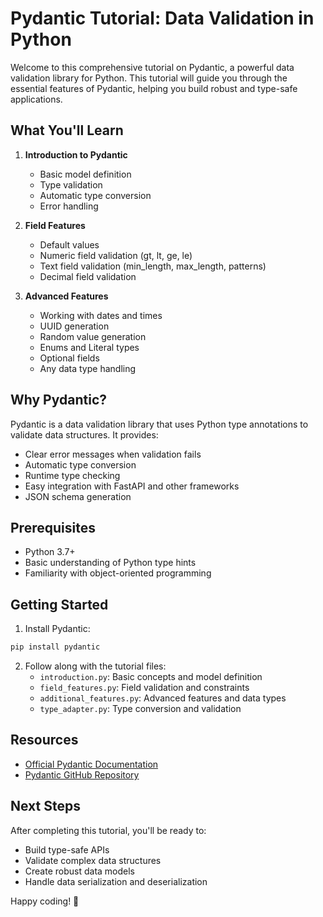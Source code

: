 # Pydantic Tutorial: Data Validation in Python

Welcome to this comprehensive tutorial on Pydantic, a powerful data validation library for Python. This tutorial will guide you through the essential features of Pydantic, helping you build robust and type-safe applications.

## What You'll Learn

1. **Introduction to Pydantic**
   - Basic model definition
   - Type validation
   - Automatic type conversion
   - Error handling

2. **Field Features**
   - Default values
   - Numeric field validation (gt, lt, ge, le)
   - Text field validation (min_length, max_length, patterns)
   - Decimal field validation

3. **Advanced Features**
   - Working with dates and times
   - UUID generation
   - Random value generation
   - Enums and Literal types
   - Optional fields
   - Any data type handling

## Why Pydantic?

Pydantic is a data validation library that uses Python type annotations to validate data structures. It provides:
- Clear error messages when validation fails
- Automatic type conversion
- Runtime type checking
- Easy integration with FastAPI and other frameworks
- JSON schema generation

## Prerequisites

- Python 3.7+
- Basic understanding of Python type hints
- Familiarity with object-oriented programming

## Getting Started

1. Install Pydantic:
```bash
pip install pydantic
```

2. Follow along with the tutorial files:
   - `introduction.py`: Basic concepts and model definition
   - `field_features.py`: Field validation and constraints
   - `additional_features.py`: Advanced features and data types
   - `type_adapter.py`: Type conversion and validation

## Resources

- [Official Pydantic Documentation](https://docs.pydantic.dev/latest/)
- [Pydantic GitHub Repository](https://github.com/pydantic/pydantic)

## Next Steps

After completing this tutorial, you'll be ready to:
- Build type-safe APIs
- Validate complex data structures
- Create robust data models
- Handle data serialization and deserialization

Happy coding! 🚀
